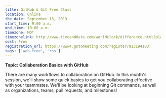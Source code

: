 ```yaml
---
title: GitHub & Git Free Class
location: Online
the_date: September 18, 2013
start_time: 9:00 a.m.
end_time: 10:00 a.m.
timezone: MDT
timezonelink: http://www.timeanddate.com/worldclock/difference.html?p1=75
cost: Free
registration_url: https://www4.gotomeeting.com/register/913194183
tags: ['web-free', 'rss']
---
```


**Topic: Collaboration Basics with GitHub**

There are many workflows to collaboration on GitHub. In this month's session, we'll show some quick basics to get you collaborating effective with your teammates. We'll be looking at beginning Git commands, as well as organizations, teams, pull requests, and milestones!
